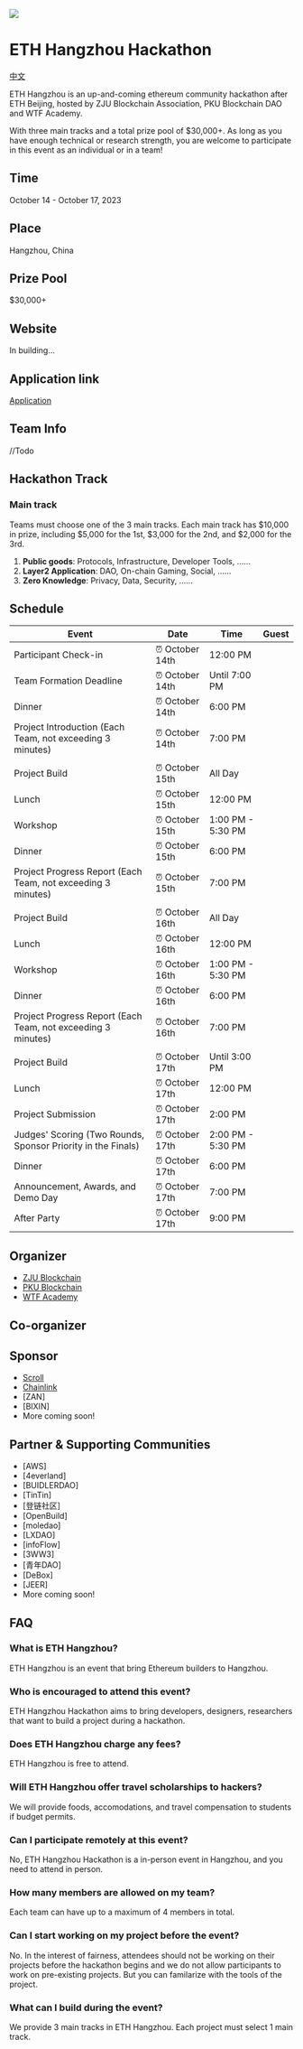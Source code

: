 ![](./img/banner.png)
# ETH Hangzhou Hackathon
[中文](./README-cn.md)

ETH Hangzhou is an up-and-coming ethereum community hackathon after ETH Beijing, hosted by ZJU Blockchain Association, PKU Blockchain DAO and WTF Academy.

With three main tracks and a total prize pool of $30,000+. As long as you have enough technical or research strength, you are welcome to participate in this event as an individual or in a team!
## Time
October 14 - October 17, 2023

## Place
Hangzhou, China

## Prize Pool

$30,000+

## Website

In building...

## Application link

[Application](https://docs.google.com/forms/d/e/1FAIpQLSeqm45uEfWECqmNWErGSDR0QHFnhKPdiQyyJyrteroOhvVzrQ/viewform) 

## Team Info
//Todo

## Hackathon Track
### Main track

Teams must choose one of the 3 main tracks. Each main track has $10,000 in prize, including $5,000 for the 1st, $3,000 for the 2nd, and $2,000 for the 3rd.

1. **Public goods**: Protocols, Infrastructure, Developer Tools, ……
2. **Layer2 Application**: DAO, On-chain Gaming, Social, ……
3. **Zero Knowledge**: Privacy, Data, Security, ……


## Schedule

| Event                               | Date            | Time           | Guest                            |
| ----------------------------------- | --------------- | ---------------| --------------------------------- |
| Participant Check-in                | ⏰ October 14th | 12:00 PM       |                                  |
| Team Formation Deadline             | ⏰ October 14th | Until 7:00 PM  |                                  |
| Dinner                              | ⏰ October 14th | 6:00 PM        |                                  |
| Project Introduction (Each Team, not exceeding 3 minutes) | ⏰ October 14th | 7:00 PM | |
|                                     |                 |                |                                  |
| Project Build                       | ⏰ October 15th | All Day        |                                  |
| Lunch                               | ⏰ October 15th | 12:00 PM       |                                  |
| Workshop                            | ⏰ October 15th | 1:00 PM - 5:30 PM |  |
| Dinner                              | ⏰ October 15th | 6:00 PM        |                                  |
| Project Progress Report (Each Team, not exceeding 3 minutes) | ⏰ October 15th | 7:00 PM | |
|                                     |                 |                |                                  |
| Project Build                       | ⏰ October 16th | All Day        |                                  |
| Lunch                               | ⏰ October 16th | 12:00 PM       |                                  |
| Workshop                            | ⏰ October 16th | 1:00 PM - 5:30 PM |  |
| Dinner                              | ⏰ October 16th | 6:00 PM        |                                  |
| Project Progress Report (Each Team, not exceeding 3 minutes) | ⏰ October 16th | 7:00 PM | |
|                                     |                 |                |                                  |
| Project Build                       | ⏰ October 17th | Until 3:00 PM  |                                  |
| Lunch                               | ⏰ October 17th | 12:00 PM       |                                  |
| Project Submission                  | ⏰ October 17th | 2:00 PM        |                                  |
| Judges' Scoring (Two Rounds, Sponsor Priority in the Finals) | ⏰ October 17th | 2:00 PM - 5:30 PM |  |
| Dinner                              | ⏰ October 17th | 6:00 PM        |                                  |
| Announcement, Awards, and Demo Day  | ⏰ October 17th | 7:00 PM        |                                  |
| After Party                         | ⏰ October 17th | 9:00 PM        |                                  |


## Organizer 

- [ZJU Blockchain](https://twitter.com/ZJUBCA)
- [PKU Blockchain](https://twitter.com/PKUBlockchain)
- [WTF Academy](https://twitter.com/WTFAcademy_)

## Co-organizer


## Sponsor
- [Scroll](https://twitter.com/Scroll_ZKP)
- [Chainlink](https://twitter.com/chainlink)
- [ZAN]
- [BIXIN]
- More coming soon!

## Partner & Supporting Communities
- [AWS]
- [4everland]
- [BUIDLERDAO]
- [TinTin]
- [登链社区]
- [OpenBuild]
- [moledao]
- [LXDAO]
- [infoFlow]
- [3WW3]
- [青年DAO]
- [DeBox]
- [JEER]
- More coming soon!

## FAQ

### What is ETH Hangzhou?

ETH Hangzhou is an event that bring Ethereum builders to Hangzhou.

### Who is encouraged to attend this event?

ETH Hangzhou Hackathon aims to bring developers, designers, researchers that want to build a project during a hackathon.

### Does ETH Hangzhou charge any fees?

ETH Hangzhou is free to attend.

### Will ETH Hangzhou offer travel scholarships to hackers?

We will provide foods, accomodations, and travel compensation to students if budget permits.

### Can I participate remotely at this event?

No, ETH Hangzhou Hackathon is a in-person event in Hangzhou, and you need to attend in person.

### How many members are allowed on my team?

Each team can have up to a maximum of 4 members in total.

### Can I start working on my project before the event?

No. In the interest of fairness, attendees should not be working on their projects before the hackathon begins and we do not allow participants to work on pre-existing projects. But you can familarize with the tools of the project.

### What can I build during the event?

We provide 3 main tracks in ETH Hangzhou. Each project must select 1 main track.

